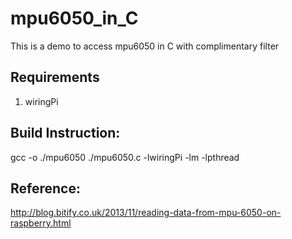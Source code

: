 # mpu6050_in_C #
This is a demo to access mpu6050 in C
with complimentary filter

## Requirements
1. wiringPi 


## Build Instruction:  ## 
gcc -o ./mpu6050 ./mpu6050.c -lwiringPi -lm -lpthread


## Reference: ##
http://blog.bitify.co.uk/2013/11/reading-data-from-mpu-6050-on-raspberry.html


